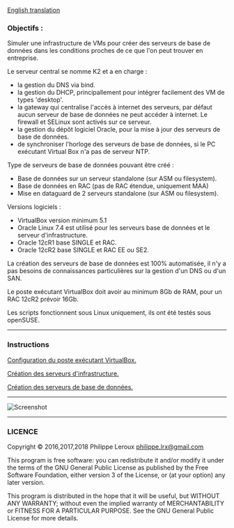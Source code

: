 [English translation](https://github.com/PhilippeLeroux/plescripts/wiki/english)

### Objectifs :
Simuler une infrastructure de VMs pour créer des serveurs de base de données
dans les conditions proches de ce que l'on peut trouver en entreprise.

Le serveur central se nomme K2 et a en charge :
- la gestion du DNS via bind.
- la gestion du DHCP, principallement pour intégrer facilement des VM de types 'desktop'.
- la gateway qui centralise l'accès à internet des serveurs, par défaut aucun
serveur de base de données ne peut accéder à internet. Le firewall et SELinux sont
activés sur ce serveur.
- la gestion du dépôt logiciel Oracle, pour la mise à jour des serveurs de base de données.
- de synchroniser l'horloge des serveurs de base de données, si le PC exécutant
Virtual Box n'a pas de serveur NTP.

Type de serveurs de base de données pouvant être créé :
- Base de données sur un serveur standalone (sur ASM ou filesystem).
- Base de données en RAC (pas de RAC étendue, uniquement MAA)
- Mise en dataguard de 2 serveurs standalone (sur ASM ou filesystem).

Versions logiciels :
- VirtualBox version minimum 5.1
- Oracle Linux 7.4 est utilisé pour les serveurs base de données et le serveur d'infrastructure.
- Oracle 12cR1 base SINGLE et RAC.
- Oracle 12cR2 base SINGLE et RAC EE ou SE2.

La création des serveurs de base de données est 100% automatisée, il n'y a pas
besoins de connaissances particulières sur la gestion d'un DNS ou d'un SAN.

Le poste exécutant VirtualBox doit avoir au minimum 8Gb de RAM, pour un RAC 12cR2
prévoir 16Gb.

Les scripts fonctionnent sous Linux uniquement, ils ont été testés sous openSUSE.

--------------------------------------------------------------------------------

### Instructions

[Configuration du poste exécutant VirtualBox.](https://github.com/PhilippeLeroux/plescripts/wiki/Configuration-du-virtual-host)

[Création des serveurs d'infrastructure.](https://github.com/PhilippeLeroux/plescripts/wiki/Création-des-VMs-orclmaster-et-K2)

[Création des serveurs de base de données.](https://github.com/PhilippeLeroux/plescripts/wiki/Create-servers)

--------------------------------------------------------------------------------

![Screenshot](https://github.com/PhilippeLeroux/plescripts/wiki/virtualbox_manager.png)

--------------------------------------------------------------------------------

### LICENCE

Copyright © 2016,2017,2018 Philippe Leroux <philippe.lrx@gmail.com>

This program is free software: you can redistribute it and/or modify
it under the terms of the GNU General Public License as published by
the Free Software Foundation, either version 3 of the License, or
(at your option) any later version.

This program is distributed in the hope that it will be useful,
but WITHOUT ANY WARRANTY; without even the implied warranty of
MERCHANTABILITY or FITNESS FOR A PARTICULAR PURPOSE.  See the
GNU General Public License for more details.
